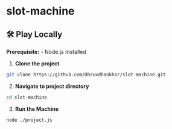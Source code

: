 # slot-machine

## 🛠 Play Locally

**Prerequisite:** - Node.js Installed
1. **Clone the project**

```bash
git clone https://github.com/Dhruvdhankhar/slot-machine.git
```

2. **Navigate to project directory**

```bash
cd slot-machine
```

3. **Run the Machine**

```bash
node ./project.js
```

